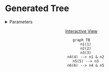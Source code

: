# Generated Tree

<details>
<summary> Parameters </summary>

- Leaves: 3
- Branches: 2
- Order: Descending
- Level Outlines: no
- Table Representation: Horizontal (top-down)

```console
enary 3 2
```

</details>

<div align="center">

[Interactive View](https://mermaid.live/view#pako:eNo908tq3EAQBdBfEb0I1zAG1aP1WngR8gfJKsxGeOQZgyUNirQIxv8epqsqu-IW0unbQp_pdb1MaUjXbbzfql_fz0tVLQR6KgODbRCIDQq1ISPb0KCxoUVrQ4fOhh69DVSDah8J5G8nBvn7SUAukILcoAxyhRqQO9SCXKIO5Bb1INe4BrvGBI4uDHaNBewaK9g1zmDXuAG7xi24faqen1-qhapv1cIWd-DOY3nEanEP7j3Oj7ix66shtcftI-4sJgh53D9iqi1nCIdZUDJVBCKxKCyZKwrRWBSYXM6QHItCk9sNpIlFwdnxFhKF2Ro73kGiMhecHe8hUZoLzoZrDY3aXHA2XAkaxbngYrgyNJpLwcVwFWg0l4KL4arQaC4FF8czNJpLwcXxBhrNpbeohUZnrcvnJFt00OisXBZiix4anVXLItt_USNHZ7WTZEKOtlpOonaSzMjRVss1ZLuGLMjRNpdryJxOaZ62eXy_pCF9ntN-m-bpnIZzukxv4_Gxn9NXOqXx2Neff5fXNOzbMZ3Sth7XWxrexo8_0ykd98u4Tz_ex-s2zv_T-7j8XtfZHvn6ByNE-do)

```mermaid
graph TB
    n1(1)
    n2(2)
    n3(3)
    n4(4) --> n1 & n2
    n5(5) --> n3
    n6(6) --> n4 & n5
```

</div>
